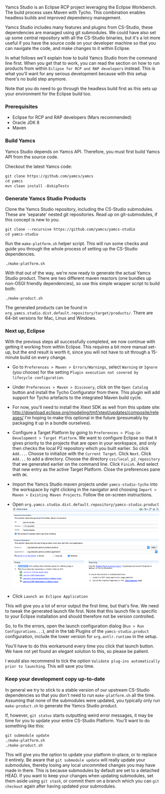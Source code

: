 Yamcs Studio is an Eclipse RCP project leveraging the Eclipse Workbench. The build process uses Maven with Tycho. This combination enables headless builds and improved dependency management.

Yamcs Studio includes many features and plugins from CS-Studio, these dependencies are managed using git submodules. We could have also set up some central repository with all the CS-Studio binaries, but it's a lot more useful if you have the source code on your developer machine so that you can navigate the code, and make changes to it within Eclipse.

In what follows we'll explain how to build Yamcs Studio from the command line first. When you get that to work, you can read the section on how to run products from within `Eclipse for RCP and RAP developers` instead. This is what you'll want for any serious development because with this setup there's no build step anymore. 

Note that you do need to go through the headless build first as this sets up your environment for the Eclipse build too.


### Prerequisites
* Eclipse for RCP and RAP developers (Mars recommended)
* Oracle JDK 8
* Maven

### Build Yamcs
Yamcs Studio depends on Yamcs API. Therefore, you must first build Yamcs API from the source code.

Checkout the latest Yamcs code:
```
git clone https://github.com/yamcs/yamcs
cd yamcs
mvn clean install -DskipTests
```

### Generate Yamcs Studio Products
Clone the Yamcs Studio repository, including the CS-Studio submodules. These are 'separate' nested git repositories. Read up on git-submodules, if this concept is new to you.
```
git clone --recursive https://github.com/yamcs/yamcs-studio
cd yamcs-studio
```

Run the `make-platform.sh` helper script. This will run some checks and guide you through the whole process of setting up the CS-Studio dependencies.
```
./make-platform.sh
```

With that out of the way, we're now ready to generate the actual Yamcs Studio product. There are two different maven reactors (one bundles up non-OSGI friendly dependencies), so use this simple wrapper script to build both:
```
./make-product.sh
```

The generated products can be found in `org.yamcs.studio.dist.default.repository/target/products/`. There are 64-bit versions for Mac, Linux and Windows.

### Next up, Eclipse

With the previous steps all successfully completed, we now continue with getting it working from within Eclipse. This requires a bit more manual set-up, but the end result is worth it, since you will not have to sit through a 15-minute build on every change.

- Go to `Preferences > Maven > Errors/Warnings`, select `Warning` or `Ignore` (you choose) for the setting `Plugin execution not covered by lifecycle configuration`.

- Under `Preferences > Maven > Discovery`, click on the `Open Catalog` button and install the Tycho Configurator from there. This plugin will add support for Tycho artefacts to the integrated Maven build cycle.

- For now, you'll need to install the Xtext SDK as well from this update site: http://download.eclipse.org/modeling/tmf/xtext/updates/composite/releases/ I'm hoping to make this optional in the future (presumably by packaging it up in a bundle ourselves).

- Configure a Target Platform by going to `Preferences > Plug-in Development > Target Platform`. We want to configure Eclipse so that it gives priority to the projects that are open in your workspace, and only then checks the local P2 repository which you built earlier. So click `Add...`. Choose to initialize with the `Current Target`. Click `Next`. Click `Add...` to add a directory. Choose the directory `css/local_p2_repository` that we generated earlier on the command line. Click `Finish`. And select that new entry as the active Target Platform. Close the preferences pane with `OK`.

- Import the Yamcs Studio maven projects under `yamcs-studio-tycho` into the workspace by right clicking in the navigator and choosing `Import > Maven > Existing Maven Projects`. Follow the on-screen instructions.

- Open `org.yamcs.studio.dist.default.repository/yamcs-studio.product`
![Product Testing](images/product-testing.png)

- Click `Launch an Eclipse Application`

This will give you a lot of error output the first time, but that's fine. We need to tweak the generated launch file first. Note that this launch file is specific to your Eclipse installation and should therefore not be version controlled.

So, to fix the errors, open the launch configuration dialog (`Run > Run Configurations...`), and in the tab Plugins of the `yamcs-studio.product` configuration, include the lower version for `org.antlr.runtime` in the setup.

You'll have to do this workaround every time you click that launch button. We have not yet found an elegant solution to this, so please be patient.

I would also recommend to tick the option `Validate plug-ins automatically prior to launching`. This will save you time.

### Keep your development copy up-to-date
In general we try to stick to a stable version of our upstream CS-Studio dependencies so that you don't need to run `make-platform.sh` all the time. Assuming that none of the submodules were updated, you typically only run `make-product.sh` to generate the Yamcs Studio product.

If, however, `git status` starts outputting weird error messages, it may be time for you to update your entire CS-Studio Platform. You'll want to do something like this:
```
git submodule update
./make-platform.sh
./make-product.sh
```
This will give you the option to update your platform in-place, or to replace it entirely. Be aware that `git submodule update` will really update your submodules, thereby losing any local uncommited changes you may have made in there. This is because submodules by default are set to a detached HEAD. If you want to keep your changes when updating submodules, set them aside using `git stash`, or commit them on a branch which you can `git checkout` again after having updated your submodules.
